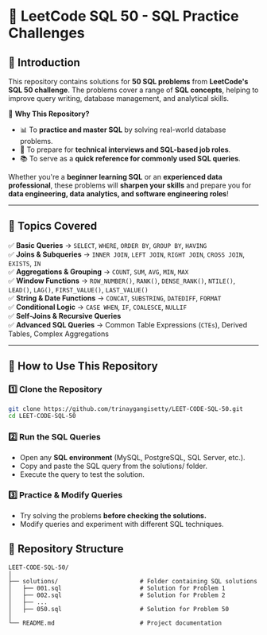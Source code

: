 # 🚀 LeetCode SQL 50 - SQL Practice Challenges  

## 📌 Introduction  

This repository contains solutions for **50 SQL problems** from **LeetCode's SQL 50 challenge**. The problems cover a range of **SQL concepts**, helping to improve query writing, database management, and analytical skills.  

🔹 **Why This Repository?**  
- 📊 To **practice and master SQL** by solving real-world database problems.  
- 🎯 To prepare for **technical interviews and SQL-based job roles**.  
- 📚 To serve as a **quick reference for commonly used SQL queries**.  

Whether you're a **beginner learning SQL** or an **experienced data professional**, these problems will **sharpen your skills** and prepare you for **data engineering, data analytics, and software engineering roles**!  

---

## 📜 Topics Covered  

✅ **Basic Queries** → `SELECT`, `WHERE`, `ORDER BY`, `GROUP BY`, `HAVING`  
✅ **Joins & Subqueries** → `INNER JOIN`, `LEFT JOIN`, `RIGHT JOIN`, `CROSS JOIN`, `EXISTS`, `IN`  
✅ **Aggregations & Grouping** → `COUNT`, `SUM`, `AVG`, `MIN`, `MAX`  
✅ **Window Functions** → `ROW_NUMBER()`, `RANK()`, `DENSE_RANK()`, `NTILE()`,  
   `LEAD()`, `LAG()`, `FIRST_VALUE()`, `LAST_VALUE()`  
✅ **String & Date Functions** → `CONCAT`, `SUBSTRING`, `DATEDIFF`, `FORMAT`  
✅ **Conditional Logic** → `CASE WHEN`, `IF`, `COALESCE`, `NULLIF`  
✅ **Self-Joins & Recursive Queries**  
✅ **Advanced SQL Queries** → Common Table Expressions (`CTEs`), Derived Tables, Complex Aggregations  

---
## 🚀 How to Use This Repository  

### **1️⃣ Clone the Repository**  
```sh
git clone https://github.com/trinaygangisetty/LEET-CODE-SQL-50.git
cd LEET-CODE-SQL-50
```
### **2️⃣ Run the SQL Queries**
- Open any **SQL environment** (MySQL, PostgreSQL, SQL Server, etc.).
- Copy and paste the SQL query from the solutions/ folder.
- Execute the query to test the solution.

### **3️⃣ Practice & Modify Queries**
- Try solving the problems **before checking the solutions.**
- Modify queries and experiment with different SQL techniques.

## 📂 Repository Structure  

```plaintext
LEET-CODE-SQL-50/
│
├── solutions/                       # Folder containing SQL solutions
│   ├── 001.sql                      # Solution for Problem 1
│   ├── 002.sql                      # Solution for Problem 2
│   ├── ...
│   ├── 050.sql                      # Solution for Problem 50
│                       
└── README.md                        # Project documentation
